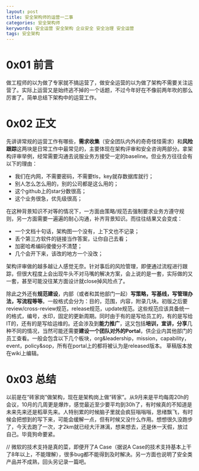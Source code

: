```yaml
---
layout: post
title: 安全架构师的运营一二事
categories: 安全架构师
kerywords: 安全运营 安全架构 企业安全 安全治理 安全运营
tags: 安全架构
---
```


# 0x01 前言

做工程师的以为做了专家就不搞运营了，做安全运营的以为做了架构不需要关注运营了。实际上运营又是始终逃不掉的一个话题，不过今年好在不像前两年吹的那么厉害了。简单总结下架构中的运营工作。

# 0x02 正文

先讲讲常规的运营工作有哪些，**需求收集**（安全团队内外的奇奇怪怪需求）和**风险跟踪**这两块是日常工作中最常见的，主要体现在架构评审和安全咨询两部分。拿架构评审举例，经常需要沟通去说服业务方接受一定的baseline。但业务方往往会有以下的理由：

* 我们在内网，不需要密码，不需要tls，key就存数据库就行；
* 别人怎么怎么用的，别的公司都是这么用的；
* 这个github上的star分数很高；
* 这个业务很急，优先级很高；

在这种背景知识不对等的情况下，一方面由策略/规范去强制要求业务方遵守规则，另一方面需要一遍遍的耐心沟通，补齐背景知识。而往往结果又会变成：

* 一个文档十句话，架构图一个没有，上下文也不记录；
* 丢个第三方软件的链接当作答案，让你自己去看；
* 加密哈希编码傻傻分不清楚；
* 几个会开下来，该改的地方一个没改；

架构评审做的越多越让人感觉无奈。针对事后的风险管理，即便通过流程进行跟踪，但很大程度上会出现牛头不对马嘴的解决方案，会上说的是一套，实际做的又一套，甚至可能没往某方面设计就close掉风险点了。

除此之外还有**规范建设**，内部（或者和其他部门一起）**写策略，写基线，写管理办法，写流程等等**。一般格式会分为：目的，范围，内容，附录几块。初版之后要review/cross-review规范，release规范，update规范。这些规范应该具备统一的格式，编号，水印，固定的更新周期。同时由于有的是写给员工的，有的是写给IT的，还有的是写给运维的。还会涉及到**能力推广**，这又包括**培训，宣讲，分享**几种不同的情况，当然可能还需要**建设一个团队对外的Portal**，供企业内其他部门的员工查看。一般会包含以下几个板块，org&leadership，mission，capability，event，policy&sop，所有在portal上的都将被认为是released版本。 草稿版本放在wiki上编辑。

# 0x03 总结

以前是在“砖家岗”做架构，现在是架构岗上做“砖家”。从9月来是平均每周20h的会议，10月的几周更是爆炸，感觉最近至少要平均到30h了，有时候真的不知道是未来先来还是稻草先来。人特别累的时候脑子里就会疯狂嗡嗡嗡，思绪飘飞，有时候会把想到的写下来，可能会缓解一点，但有时候又没什么作用。想想很久没跑步了，今天去跑了一次，才2km就已经大汗淋漓，想来想去，还是休一天假，放过自己。毕竟狗命要紧。

<!-- 项目管理，情绪管理和向上管理，Leadership这些管理中的运营就不在这说了。 -->

// 微软的技术支持是真的菜，即便开了A Case（据说A Case的技术支持基本上干了8年以上，不能理解），很多bug都不能得到及时解决。另一方面也说明了安全类产品并不成熟，回头另记录一篇吧。